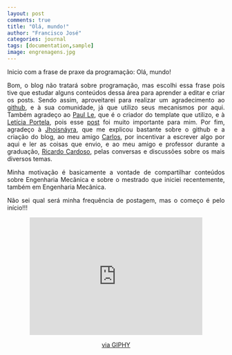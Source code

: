 ```yaml
---
layout: post
comments: true
title: "Olá, mundo!"
author: "Francisco José"
categories: journal
tags: [documentation,sample]
image: engrenagens.jpg
---
```

<html>
<body>

<div align="justify">


Inicio com a frase de praxe da programação: Olá, mundo!

Bom, o blog não tratará sobre programação, mas escolhi essa frase pois tive que estudar alguns conteúdos dessa área para aprender a editar e criar os posts. Sendo assim, aproveitarei para realizar um agradecimento ao [github](https://github.com/), e à sua comunidade, já que utilizo seus mecanismos por aqui. Também agradeço ao [Paul Le](https://www.lenpaul.com/), que é o criador do template que utilizo, e à [Letícia Portela](https://leportella.com/), pois esse [post](https://leportella.com/porque-ter-um-blog.html) foi muito importante para mim. Por fim, agradeço à [Jhoisnáyra](http://jhoisz.github.io/), que me explicou bastante sobre o github e a criação do blog, ao meu amigo [Carlos](https://www.instagram.com/_andre.aquino/), por incentivar a escrever algo por aqui e ler as coisas que envio, e ao meu amigo e professor durante a graduação, [Ricardo Cardoso](https://www.instagram.com/_ricardosoareseng/), pelas conversas e discussões sobre os mais diversos temas.

Minha motivação é basicamente a vontade de compartilhar conteúdos sobre Engenharia Mecânica e sobre o mestrado que iniciei recentemente, também em Engenharia Mecânica.

Não sei qual será minha frequência de postagem, mas o começo é pelo início!!!

</div>

</body>
</html>

<html>
<body>

<div align="center">
	
<iframe src="https://giphy.com/embed/l4oWY0hKt6nK2KVJrN" width="400" height="272" frameBorder="0" class="giphy-embed" allowFullScreen></iframe><p><a href="https://giphy.com/gifs/ist-jornadas-mecanist-l4oWY0hKt6nK2KVJrN">via GIPHY</a></p>

</div>

</body>
</html>
